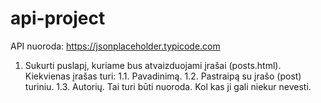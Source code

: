 # api-project

API nuoroda: https://jsonplaceholder.typicode.com

1. Sukurti puslapį, kuriame bus atvaizduojami įrašai (posts.html). Kiekvienas įrašas turi:
  1.1. Pavadinimą.
  1.2. Pastraipą su įrašo (post) turiniu.
  1.3. Autorių. Tai turi būti nuoroda. Kol kas ji gali niekur nevesti.
  